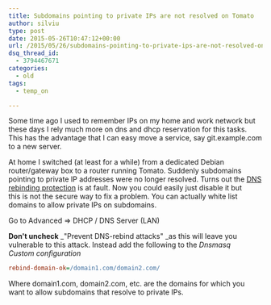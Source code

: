 ```yaml
---
title: Subdomains pointing to private IPs are not resolved on Tomato
author: silviu
type: post
date: 2015-05-26T10:47:12+00:00
url: /2015/05/26/subdomains-pointing-to-private-ips-are-not-resolved-on-tomato/
dsq_thread_id:
  - 3794467671
categories:
  - old
tags:
  - temp_on

---
```

Some time ago I used to remember IPs on my home and work network but these days I rely much more on dns and dhcp reservation for this tasks. This has the advantage that I can easy move a service, say git.example.com to a new server.

At home I switched (at least for a while) from a dedicated Debian router/gateway box to a router running Tomato. Suddenly subdomains pointing to private IP addresses were no longer resolved. Turns out the [DNS rebinding protection][1] is at fault. Now you could easily just disable it but this is not the secure way to fix a problem. You can actually white list domains to allow private IPs on subdomains.

Go to Advanced => DHCP / DNS Server (LAN)

**Don't uncheck** _"Prevent DNS-rebind attacks" _as this will leave you vulnerable to this attack. Instead add the following to the _Dnsmasq_  
_Custom configuration_

```ini
rebind-domain-ok=/domain1.com/domain2.com/
```

Where domain1.com, domain2.com, etc. are the domains for which you want to allow subdomains that resolve to private IPs.

 [1]: http://en.wikipedia.org/wiki/DNS_rebinding